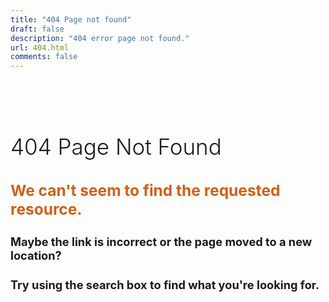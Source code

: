 ```yaml
---
title: "404 Page not found"
draft: false
description: "404 error page not found."
url: 404.html
comments: false
---
```

<style type="text/css" rel="stylesheet">
 h1
 { 
    font-size: 2.5em !important;
    margin-top: 100px !important;
    font-weight:300 !important;
 }
 h2{     
    color: #d25f15;
    font-size:1.75em  !important;
    margin-bottom: 5px  !important;
}
 h3
 { 
    font-size:1.3em  !important; 
    margin-bottom: 5px  !important;
 }

 ci-search{
     margin-top: 50px !important;
 }

 [data-anchorjs-icon]::after{display:none;}

 .sideaffix{ display:none; }
</style>

# 404 Page Not Found

## We can't seem to find the requested resource.
### Maybe the link is incorrect or the page moved to a new location?
### Try using the search box to find what you're looking for.
<ci-search></ci-search>

<script>
var el = document.createElement('script');
el.text = `(function() {
var id = '32b8b448-9b1f-11e8-8cf3-12b6486824f4';
var ci_search = document.createElement('script');
ci_search.type = 'text/javascript';
ci_search.async = true;
ci_search.src = 'https://cse.expertrec.com/api/js/ci_common.js?id=' + id;
var s = document.getElementsByTagName('script')[0];
s.parentNode.insertBefore(ci_search, s);
})();`;
document.head.appendChild(el);
</script>